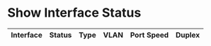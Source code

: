 
# Show Interface Status
| Interface | Status | Type | VLAN | Port Speed | Duplex |
| --------- | ------ | ---- | ---- | ---------- | ------ |